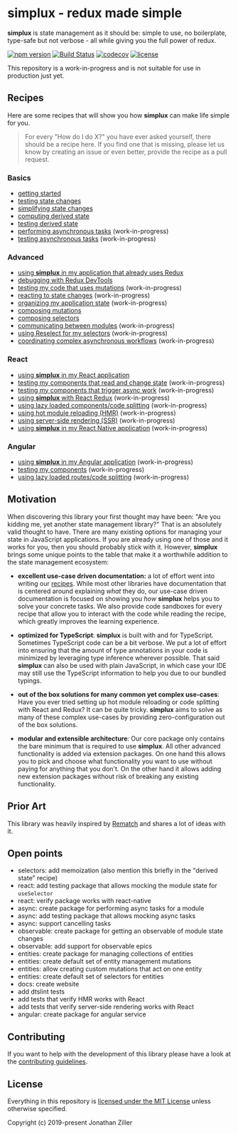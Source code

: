 # simplux - redux made simple

**simplux** is state management as it should be: simple to use, no boilerplate, type-safe but not verbose - all while giving you the full power of redux.

[![npm version](https://badge.fury.io/js/%40simplux%2Fcore.svg)](https://www.npmjs.com/package/@simplux/core)
[![Build Status](https://travis-ci.org/MrWolfZ/simplux.svg?branch=master)](https://travis-ci.org/MrWolfZ/simplux)
[![codecov](https://codecov.io/gh/MrWolfZ/simplux/branch/master/graph/badge.svg)](https://codecov.io/gh/MrWolfZ/simplux)
[![license](https://img.shields.io/badge/License-MIT-blue.svg)](LICENSE)

This repository is a work-in-progress and is not suitable for use in production just yet.

## Recipes

Here are some recipes that will show you how **simplux** can make life simple for you.

> For every "How do I do X?" you have ever asked yourself, there should be a recipe here. If you find one that is missing, please let us know by creating an issue or even better, provide the recipe as a pull request.

### Basics

- [getting started](recipes/basics/getting-started#readme)
- [testing state changes](recipes/basics/testing-state-changes#readme)
- [simplifying state changes](recipes/basics/simplifying-state-changes#readme)
- [computing derived state](recipes/basics/computing-derived-state#readme)
- [testing derived state](recipes/basics/testing-derived-state#readme)
- [performing asynchronous tasks](recipes/basics/performing-async-tasks#readme) (work-in-progress)
- [testing asynchronous tasks](recipes/basics/testing-async-tasks#readme) (work-in-progress)

### Advanced

- [using **simplux** in my application that already uses Redux](recipes/advanced/using-in-redux-application#readme)
- [debugging with Redux DevTools](recipes/advanced/debugging-with-redux-devtools#readme)
- [testing my code that uses mutations](recipes/advanced/testing-code-using-mutations#readme) (work-in-progress)
- [reacting to state changes](recipes/advanced/reacting-to-state-changes#readme) (work-in-progress)
- [organizing my application state](recipes/advanced/organizing-application-state#readme) (work-in-progress)
- [composing mutations](recipes/advanced/composing-mutations#readme)
- [composing selectors](recipes/advanced/composing-selectors#readme)
- [communicating between modules](recipes/advanced/communicating-between-modules#readme) (work-in-progress)
- [using Reselect for my selectors](recipes/advanced/using-reselect-for-selectors#readme) (work-in-progress)
- [coordinating complex asynchronous workflows](recipes/advanced/coordinating-complex-asynchronous-workflows#readme) (work-in-progress)

### React

- [using **simplux** in my React application](recipes/react/using-in-react-application#readme)
- [testing my components that read and change state](recipes/react/testing-components-using-state#readme) (work-in-progress)
- [testing my components that trigger async work](recipes/react/testing-components-using-async#readme) (work-in-progress)
- [using **simplux** with React Redux](recipes/react/using-with-react-redux#readme) (work-in-progress)
- [using lazy loaded components/code splitting](recipes/react/using-lazy-loading-code-splitting#readme) (work-in-progress)
- [using hot module reloading (HMR)](recipes/react/using-hot-module-reloading#readme) (work-in-progress)
- [using server-side rendering (SSR)](recipes/react/using-server-side-rendering#readme) (work-in-progress)
- [using **simplux** in my React Native application](recipes/react/using-in-react-native-application#readme) (work-in-progress)

### Angular

- [using **simplux** in my Angular application](recipes/angular/using-in-angular-application#readme) (work-in-progress)
- [testing my components](recipes/angular/testing-components#readme) (work-in-progress)
- [using lazy loaded routes/code splitting](recipes/angular/using-lazy-loading-code-splitting#readme) (work-in-progress)

## Motivation

When discovering this library your first thought may have been: "Are you kidding me, yet another state management library?" That is an absolutely valid thought to have. There are many existing options for managing your state in JavaScript applications. If you are already using one of those and it works for you, then you should probably stick with it. However, **simplux** brings some unique points to the table that make it a worthwhile addition to the state management ecosystem:

- **excellent use-case driven documentation:** a lot of effort went into writing our [recipes](#recipes). While most other libraries have documentation that is centered around explaining _what_ they do, our use-case driven documentation is focused on showing you _how_ **simplux** helps you to solve your concrete tasks. We also provide code sandboxes for every recipe that allow you to interact with the code while reading the recipe, which greatly improves the learning experience.

- **optimized for TypeScript**: **simplux** is built with and for TypeScript. Sometimes TypeScript code can be a bit verbose. We put a lot of effort into ensuring that the amount of type annotations in your code is minimized by leveraging type inference wherever possible. That said **simplux** can also be used with plain JavaScript, in which case your IDE may still use the TypeScript information to help you due to our bundled typings.

- **out of the box solutions for many common yet complex use-cases**: Have you ever tried setting up hot module reloading or code splitting with React and Redux? It can be quite tricky. **simplux** aims to solve as many of these complex use-cases by providing zero-configuration out of the box solutions.

- **modular and extensible architecture**: Our core package only contains the bare minimum that is required to use **simplux**. All other advanced functionality is added via extension packages. On one hand this allows you to pick and choose what functionality you want to use without paying for anything that you don't. On the other hand it allows adding new extension packages without risk of breaking any existing functionality.

## Prior Art

This library was heavily inspired by [Rematch](https://rematch.gitbooks.io/rematch) and shares a lot of ideas with it.

## Open points

- selectors: add memoization (also mention this briefly in the "derived state" recipe)
- react: add testing package that allows mocking the module state for `useSelector`
- react: verify package works with react-native
- async: create package for performing async tasks for a module
- async: add testing package that allows mocking async tasks
- async: support cancelling tasks
- observable: create package for getting an observable of module state changes
- observable: add support for observable epics
- entities: create package for managing collections of entities
- entities: create default set of entity management mutations
- entities: allow creating custom mutations that act on one entity
- entities: create default set of selectors for entities
- docs: create website
- add dtslint tests
- add tests that verify HMR works with React
- add tests that verify server-side rendering works with React
- angular: create package for angular service

## Contributing

If you want to help with the development of this library please have a look at the [contributing guidelines](CONTRIBUTING.md).

## License

Everything in this repository is [licensed under the MIT License](LICENSE) unless otherwise specified.

Copyright (c) 2019-present Jonathan Ziller
